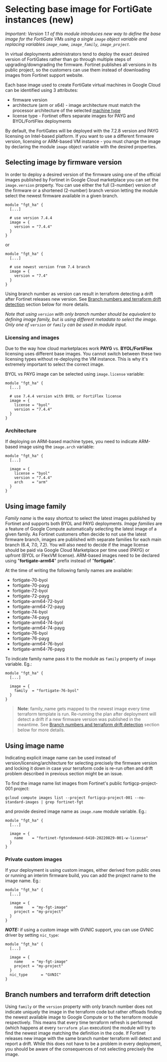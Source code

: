 # Selecting base image for FortiGate instances (new)

*Important: Version 1.1 of this module introduces new way to define the base image for the FortiGate VMs using a single `image` object variable and replacing variables `image_name`, `image_family`, `image_project`.*

In virtual deployments administrators tend to deploy the exact desired version of FortiGates rather than go through multiple steps of upgrading/downgrading the firmware. Fortinet publishes all versions in its public project, so the customers can use them instead of downloading images from Fortinet support website.

Each base image used to create FortiGate virtual machines in Google Cloud can be identified using 3 attributes:
- firmware version
- architecture (arm or x64) - image architecture must match the processor architecture of the selected [machine type](https://cloud.google.com/compute/docs/machine-resource)
- license type - Fortinet offers separate images for PAYG and BYOL/FortiFlex deployments

By default, the FortiGates will be deployed with the 7.2.8 version and PAYG licensing on Intel-based platform. If you want to use a different firmware version, licensing or ARM-based VM instance - you must change the image by declaring the module `image` object variable with the desired properties.

## Selecting image by firmware version

In order to deploy a desired version of the firmware using one of the official images published by Fortinet in Google Cloud marketplace you can set the `image.version` property. You can use either the full (3-number) version of the firmware or a shortened (2-number) branch version letting the module select the newest firmware available in a given branch.

```
module "fgt_ha" {
  [...]

  # use version 7.4.4
  image = {
    version = "7.4.4"
  }
}
```

or 

```
module "fgt_ha" {
  [...]

  # use newest version from 7.4 branch
  image = {
    version = "7.4"
  }
}
```

Using branch number as version can result in terraform detecting a drift after Fortinet releases new version. See [Branch numbers and terraform drift detection](#branch-numbers-and-terraform-drift-detection) section below for more details.

*Note that using `version` with only branch number should be equivalent to defining image family, but is using different metadata to select the image. Only one of `version` or `family` can be used in module input.*

### Licensing and images

Due to the way how cloud marketplaces work **PAYG** vs. **BYOL/FortiFlex** licensing uses different base images. You cannot switch between these two licensing types without re-deploying the VM instance. This is why it's extremely important to select the correct image.

BYOL vs PAYG image can be selected using `image.license` variable:

```
module "fgt_ha" {
  [...]

  # use 7.4.4 version with BYOL or FortiFlex license
  image = {
    license = "byol"
    version = "7.4.4"
  }
}
```

### Architecture

If deploying on ARM-based machine types, you need to indicate ARM-based image using the `image.arch` variable:

```
module "fgt_ha" {
  [...]

  image = {
    license = "byol"
    version = "7.4.4"
    arch    = "arm"
  }
}
```

## Using image family
*Family name* is the easy shortcut to select the latest images published by Fortinet and supports both BYOL and PAYG deployments. *Image families* are a feature of Google Compute automatically selecting the latest image of a given family. As Fortinet customers often decide to not use the latest firmware branch, images are published with separate families for each main branch (6.4, 7.0, 7.2). You will also need to decide if the image license should be paid via Google Cloud Marketplace per time used (PAYG) or upfront (BYOL or FlexVM license). ARM-based images need to be declared using "**fortigate-arm64**" prefix instead of "**fortigate**".

At the time of writing the following family names are available:
- fortigate-70-byol
- fortigate-70-payg
- fortigate-72-byol
- fortigate-72-payg
- fortigate-arm64-72-byol
- fortigate-arm64-72-payg
- fortigate-74-byol
- fortigate-74-payg
- fortigate-arm64-74-byol
- fortigate-arm64-74-payg
- fortigate-76-byol
- fortigate-76-payg
- fortigate-arm64-76-byol
- fortigate-arm64-76-payg

To indicate family name pass it to the module as `family` property of `image` variable. Eg.:

```
module "fgt_ha" {
  [...]

  image = {
    family  = "fortigate-76-byol"
  }
}
```

> **Note**: family_name gets mapped to the newest image every time terraform template is run. Re-running the plan after deployment will detect a drift if a new firmware version was published in the meantime. See [Branch numbers and terraform drift detection](#branch-numbers-and-terraform-drift-detection) section below for more details.

## Using image name
Indicating explicit image name can be used instead of version/licensing/architecture for selecting precisely the firmware version and locking it down in case your terraform code is re-run often and drift problem described in previous section might be an issue.

To find the image name list images from Fortinet's public fortigcp-project-001 project:

```
gcloud compute images list --project fortigcp-project-001 --no-standard-images | grep fortinet-fgt
```

and provide desired image name as `image.name` module variable. Eg.:

```
module "fgt_ha" {
  [...]

  image = {
    name    = "fortinet-fgtondemand-6410-20220829-001-w-license"
  }
}
```

### Private custom images
If your deployment is using custom images, either derived from public ones or running an interim firmware build, you can add the project name to the image name. Eg.:

```
module "fgt_ha" {
  [...]

  image = {
    name    = "my-fgt-image"
    project = "my-project"
  }
}
```

***NOTE:*** if using a custom image with GVNIC support, you can use GVNIC driver by setting `nic_type`:

```
module "fgt_ha" {
  [...]

  image = {
    name    = "my-fgt-image"
    project = "my-project"
  }
  nic_type      = "GVNIC"
}
```

## Branch numbers and terraform drift detection

Using `family` or the `version` property with only branch number does not indicate uniquely the image in the terraform code but rather offloads finding the newest available image to Google Compute or to the terraform module respectively. This means that every time terraform refresh is performed (which happens at every `terraform plan` execution) the module will try to find the newest image matching the definition in the code. If Fortinet releases new image with the same branch number terraform will detect and report a drift. While this does not have to be a problem in every deployment, you should be aware of the consequences of not selecting precisely the image.